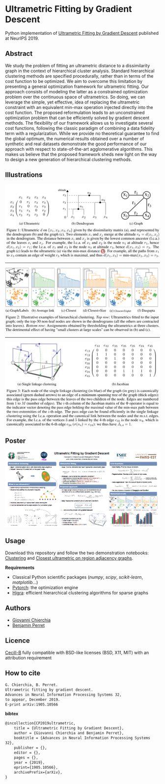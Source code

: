 # Ultrametric Fitting by Gradient Descent

Python implementation of [Ultrametric Fitting by Gradient Descent](https://arxiv.org/abs/1905.10566) published at NeurIPS 2019.



## Abstract

We study the problem of fitting an ultrametric distance to a dissimilarity graph in the context of hierarchical cluster analysis. Standard hierarchical clustering methods are specified procedurally, rather than in terms of the cost function to be optimized. We aim to overcome this limitation by presenting a general optimization framework for ultrametric fitting. Our approach consists of modeling the latter as a constrained optimization problem over the continuous space of ultrametrics. So doing, we can leverage the simple, yet effective, idea of replacing the ultrametric constraint with an equivalent min-max operation injected directly into the cost function. The proposed reformulation leads to an unconstrained optimization problem that can be efficiently solved by gradient descent methods. The flexibility of our framework allows us to investigate several cost functions, following the classic paradigm of combining a data fidelity term with a regularization. While we provide no theoretical guarantee to find the global optimum, the numerical results obtained over a number of synthetic and real datasets demonstrate the good performance of our approach with respect to state-of-the-art agglomerative algorithms. This makes us believe that the proposed framework sheds new light on the way to design a new generation of hierarchical clustering methods.



## Illustrations

![](fig1.png)

---

![](fig2.png)

---

![](fig3.png)


## Poster

[![Poster](poster.png)](Poster.pdf)


## Usage

Download this repository and follow the two demonstration notebooks: [Clustering](https://github.com/PerretB/ultrametric-fitting/blob/master/Clustering.ipynb) and [Closest ultrametric on region adjacency graphs](https://github.com/PerretB/ultrametric-fitting/blob/master/Region_Adjacency_Graphs.ipynb).

**Requirements**

 - Classical Python scientific packages (*numpy*, *scipy*, *scikit-learn*, *matplotlib*...)
 - [Pytorch](https://pytorch.org/get-started/locally/): the optimization engine
 - [Higra](https://github.com/higra/Higra): efficient hierarchical clustering algorithms for sparse graphs



## Authors

- [Giovanni Chierchia](https://perso.esiee.fr/~chierchg/)
- [Benjamin Perret](https://perso.esiee.fr/~perretb/)



## Licence

[Cecill-B](http://www.cecill.info/licences/Licence_CeCILL-B_V1-en.txt) fully compatible with BSD-like licenses (BSD, X11, MIT) with an attribution requirement



## How to cite

	G. Chierchia, B. Perret. 
	Ultrametric fitting by gradient descent.
	Advances in Neural Information Processing Systems 32,
	to appear, December 2019.
	E-print arXiv:1905.10566

**bibtex**

	@incollection{CP2019ultrametric,
		title = {Ultrametric Fitting by Gradient Descent},
		author = {Giovanni Chierchia and Benjamin Perret},
		booktitle = {Advances in Neural Information Processing Systems 32},
		publisher = {},
		editor = {},
		pages = {},
		year = {2019},
		eprint={1905.10566},
		archivePrefix={arXiv},
	}

